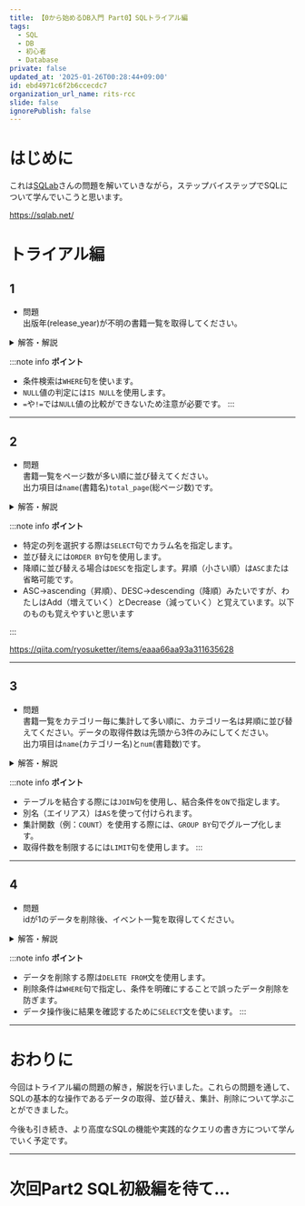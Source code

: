 ```yaml
---
title: 【0から始めるDB入門 Part0】SQLトライアル編
tags:
  - SQL
  - DB
  - 初心者
  - Database
private: false
updated_at: '2025-01-26T00:28:44+09:00'
id: ebd4971c6f2b6ccecdc7
organization_url_name: rits-rcc
slide: false
ignorePublish: false
---
```

# はじめに
これは[SQLab](https://sqlab.net/)さんの問題を解いていきながら，ステップバイステップでSQLについて学んでいこうと思います。

https://sqlab.net/

# トライアル編

## 1
- 問題  
    出版年(release_year)が不明の書籍一覧を取得してください。

<details><summary>解答・解説</summary>

- 解答
    ```sql
    SELECT * FROM books
        WHERE release_year IS NULL;
    ```
<br/>

- 解説  
    ```sql
    SELECT * FROM books
    ```
    `books`テーブルからすべての列を取得します。

    ```sql
        WHERE release_year IS NULL;
    ```
    `release_year`が`NULL`である行を条件として指定します。

</details>

:::note info
**ポイント**
- 条件検索は`WHERE`句を使います。
- `NULL`値の判定には`IS NULL`を使用します。
- `=`や`!=`では`NULL`値の比較ができないため注意が必要です。
:::

---

## 2
- 問題  
    書籍一覧をページ数が多い順に並び替えてください。  
    出力項目は`name`(書籍名)`total_page`(総ページ数)です。

<details><summary>解答・解説</summary>

- 解答
    ```sql
    SELECT name, total_page FROM books
        ORDER BY total_page DESC;
    ```
<br/>

- 解説  
    ```sql
    SELECT name, total_page FROM books
    ```
    `books`テーブルから`name`と`total_page`の列を取得します。

    ```sql
        ORDER BY total_page DESC;
    ```
    `total_page`を基準に降順（大きい順）で並び替えます。

</details>

:::note info
**ポイント**
- 特定の列を選択する際は`SELECT`句でカラム名を指定します。
- 並び替えには`ORDER BY`句を使用します。
- 降順に並び替える場合は`DESC`を指定します。昇順（小さい順）は`ASC`または省略可能です。
- ASC→ascending（昇順）、DESC→descending（降順）みたいですが、わたしはAdd（増えていく）とDecrease（減っていく）と覚えています。以下のものも覚えやすいと思います

:::

https://qiita.com/ryosuketter/items/eaaa66aa93a311635628

---

## 3
- 問題  
    書籍一覧をカテゴリー毎に集計して多い順に、カテゴリー名は昇順に並び替えてください。データの取得件数は先頭から3件のみにしてください。  
    出力項目は`name`(カテゴリー名)と`num`(書籍数)です。

<details><summary>解答・解説</summary>

- 解答
    ```sql
    SELECT cat.name, COUNT(book.name) AS num FROM categories AS cat
        INNER JOIN book_categories AS book_cat
            ON cat.id = book_cat.category_id
        INNER JOIN books AS book
            ON book_cat.book_id = book.id
        GROUP BY cat.name
        ORDER BY num DESC, cat.name ASC
        LIMIT 3;
    ```
<br/>

- 解説  
    ```sql
    SELECT cat.name, COUNT(book.name) AS num FROM categories AS cat
    ```
    - `categories`テーブルを`cat`と別名を付け、その`name`列と、`book.name`の数をカウントしたものを`num`として選択します。

    ```sql
        INNER JOIN book_categories AS book_cat
            ON cat.id = book_cat.category_id
    ```
    - `categories`テーブルと`book_categories`テーブルを`category_id`で内部結合します。`book_categories`テーブルを`book_cat`と別名を付けています。

    ```sql
        INNER JOIN books AS book
            ON book_cat.book_id = book.id
    ```
    - `book_categories`テーブルと`books`テーブルを`book_id`で内部結合します。`books`テーブルを`book`と別名を付けています。

    ```sql
        GROUP BY cat.name
    ```
    - `cat.name`でグループ化し、カテゴリーごとに集計します。

    ```sql
        ORDER BY num DESC, cat.name ASC
    ```
    - `num`を降順に、同じ`num`の場合は`cat.name`を昇順に並び替えます。

    ```sql
        LIMIT 3;
    ```
    - 先頭から3件のみ取得します。

</details>

:::note info
**ポイント**
- テーブルを結合する際には`JOIN`句を使用し、結合条件を`ON`で指定します。
- 別名（エイリアス）は`AS`を使って付けられます。
- 集計関数（例：`COUNT`）を使用する際には、`GROUP BY`句でグループ化します。
- 取得件数を制限するには`LIMIT`句を使用します。
:::

---

## 4
- 問題  
    idが1のデータを削除後、イベント一覧を取得してください。

<details><summary>解答・解説</summary>

- 解答
    ```sql
    DELETE FROM events
        WHERE id = 1;
    SELECT * FROM events;
    ```
<br/>

- 解説  
    ```sql
    DELETE FROM events
    ```
    - `events`テーブルからデータを削除します。

    ```sql
        WHERE id = 1;
    ```
    - `id`が1の行を削除対象として指定します。

    ```sql
    SELECT * FROM events;
    ```
    - `events`テーブルの全データを取得し、削除が正しく行われたか確認します。

</details>

:::note info
**ポイント**
- データを削除する際は`DELETE FROM`文を使用します。
- 削除条件は`WHERE`句で指定し、条件を明確にすることで誤ったデータ削除を防ぎます。
- データ操作後に結果を確認するために`SELECT`文を使います。
:::

---

# おわりに
今回はトライアル編の問題の解き，解説を行いました。これらの問題を通して、SQLの基本的な操作であるデータの取得、並び替え、集計、削除について学ぶことができました。

今後も引き続き、より高度なSQLの機能や実践的なクエリの書き方について学んでいく予定です。

---

# 次回Part2 SQL初級編を待て...
